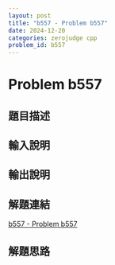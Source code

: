 ```yaml
---
layout: post
title: "b557 - Problem b557"
date: 2024-12-20
categories: zerojudge cpp
problem_id: b557
---
```


# Problem b557

## 題目描述



## 輸入說明



## 輸出說明



## 解題連結

[b557 - Problem b557](https://zerojudge.tw/ShowProblem?problemid=b557)

## 解題思路

